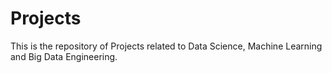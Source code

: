# Projects
This is the repository of Projects related to Data Science, Machine Learning and Big Data Engineering.
